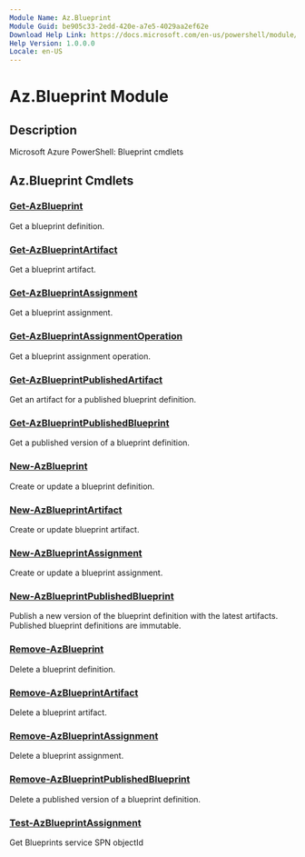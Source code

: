 ```yaml
---
Module Name: Az.Blueprint
Module Guid: be905c33-2edd-420e-a7e5-4029aa2ef62e
Download Help Link: https://docs.microsoft.com/en-us/powershell/module/az.blueprint
Help Version: 1.0.0.0
Locale: en-US
---
```


# Az.Blueprint Module
## Description
Microsoft Azure PowerShell: Blueprint cmdlets

## Az.Blueprint Cmdlets
### [Get-AzBlueprint](Get-AzBlueprint.md)
Get a blueprint definition.

### [Get-AzBlueprintArtifact](Get-AzBlueprintArtifact.md)
Get a blueprint artifact.

### [Get-AzBlueprintAssignment](Get-AzBlueprintAssignment.md)
Get a blueprint assignment.

### [Get-AzBlueprintAssignmentOperation](Get-AzBlueprintAssignmentOperation.md)
Get a blueprint assignment operation.

### [Get-AzBlueprintPublishedArtifact](Get-AzBlueprintPublishedArtifact.md)
Get an artifact for a published blueprint definition.

### [Get-AzBlueprintPublishedBlueprint](Get-AzBlueprintPublishedBlueprint.md)
Get a published version of a blueprint definition.

### [New-AzBlueprint](New-AzBlueprint.md)
Create or update a blueprint definition.

### [New-AzBlueprintArtifact](New-AzBlueprintArtifact.md)
Create or update blueprint artifact.

### [New-AzBlueprintAssignment](New-AzBlueprintAssignment.md)
Create or update a blueprint assignment.

### [New-AzBlueprintPublishedBlueprint](New-AzBlueprintPublishedBlueprint.md)
Publish a new version of the blueprint definition with the latest artifacts.
Published blueprint definitions are immutable.

### [Remove-AzBlueprint](Remove-AzBlueprint.md)
Delete a blueprint definition.

### [Remove-AzBlueprintArtifact](Remove-AzBlueprintArtifact.md)
Delete a blueprint artifact.

### [Remove-AzBlueprintAssignment](Remove-AzBlueprintAssignment.md)
Delete a blueprint assignment.

### [Remove-AzBlueprintPublishedBlueprint](Remove-AzBlueprintPublishedBlueprint.md)
Delete a published version of a blueprint definition.

### [Test-AzBlueprintAssignment](Test-AzBlueprintAssignment.md)
Get Blueprints service SPN objectId

